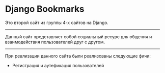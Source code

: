 # Django Bookmarks

Это второй сайт из группы 4-х сайтов на Django.

------------------------------------------------

Данный сайт представляет собой социальный ресурс для общения и взаимодействия пользователей друг с другом.

------------------------------------------------

При реализации данного сайта были реализованы следующие фичи:

* Регистрация и аутефикация пользователей